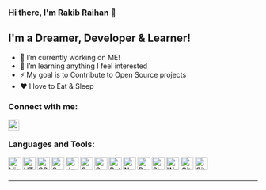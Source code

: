 ### Hi there, I'm Rakib Raihan 👋

## I'm a Dreamer, Developer & Learner!
- 🔭 I’m currently working on ME!
- 🌱 I’m learning anything I feel interested
- ⚡ My goal is to Contribute to Open Source projects
- ❤️ I love to Eat & Sleep

### Connect with me:

[<img align="left" alt="Rakib Raihan | LinkedIn" width="22px" src="https://cdn.jsdelivr.net/npm/simple-icons@v3/icons/linkedin.svg" />][linkedin]

<br />

### Languages and Tools:

[<img align="left" alt="Visual Studio Code" width="26px" src="https://cdn.jsdelivr.net/npm/simple-icons@3.4.0/icons/visualstudiocode.svg" />][vscode]
[<img align="left" alt="HTML5" width="26px" src="https://cdn.jsdelivr.net/npm/simple-icons@3.4.0/icons/html5.svg" />][html]
[<img align="left" alt="CSS3" width="26px" src="https://cdn.jsdelivr.net/npm/simple-icons@3.4.0/icons/css3.svg" />][css]
[<img align="left" alt="Sass" width="26px" src="https://cdn.jsdelivr.net/npm/simple-icons@3.4.0/icons/sass.svg" />][sass]
[<img align="left" alt="JavaScript" width="26px" src="https://cdn.jsdelivr.net/npm/simple-icons@3.4.0/icons/javascript.svg" />][javascript]
[<img align="left" alt="C Programming" width="26px" src="https://cdn.jsdelivr.net/npm/simple-icons@3.4.0/icons/c.svg" />][c]
[<img align="left" alt="C Plus Plus Programming" width="26px" src="https://cdn.jsdelivr.net/npm/simple-icons@3.4.0/icons/cplusplus.svg" />][cpp]
[<img align="left" alt="Python Programming" width="26px" src="https://cdn.jsdelivr.net/npm/simple-icons@3.4.0/icons/python.svg" />][python]
[<img align="left" alt="Node.js" width="26px" src="https://cdn.jsdelivr.net/npm/simple-icons@3.4.0/icons/node-dot-js.svg" />][nodejs]
[<img align="left" alt="React" width="26px" src="https://cdn.jsdelivr.net/npm/simple-icons@3.4.0/icons/react.svg" />][reactjs]
[<img align="left" alt="Shopify" width="26px" src="https://cdn.jsdelivr.net/npm/simple-icons@3.4.0/icons/shopify.svg" />][shopify]
[<img align="left" alt="WordPress" width="26px" src="https://cdn.jsdelivr.net/npm/simple-icons@3.4.0/icons/wordpress.svg" />][wordpress]
[<img align="left" alt="Git" width="26px" src="https://cdn.jsdelivr.net/npm/simple-icons@3.4.0/icons/git.svg" />][git]
[<img align="left" alt="GitHub" width="26px" src="https://cdn.jsdelivr.net/npm/simple-icons@3.4.0/icons/github.svg" />][github]

<br />
<br />

---

[linkedin]: https://www.linkedin.com/in/rakib-raihan/
[vscode]: https://code.visualstudio.com/
[html]: https://www.w3.org/html/
[css]: https://www.w3.org/Style/CSS/
[sass]: https://sass-lang.com/
[javascript]: https://developer.mozilla.org/en-US/docs/Web/JavaScript
[reactjs]: https://reactjs.org/
[nodejs]: https://nodejs.org/
[git]: https://git-scm.com/
[github]: https://github.com/
[shopify]: https://www.shopify.com/
[wordpress]: https://wordpress.org/
[c]: https://en.wikipedia.org/wiki/C_(programming_language)
[cpp]: https://en.wikipedia.org/wiki/C%2B%2B
[python]: https://www.python.org/
